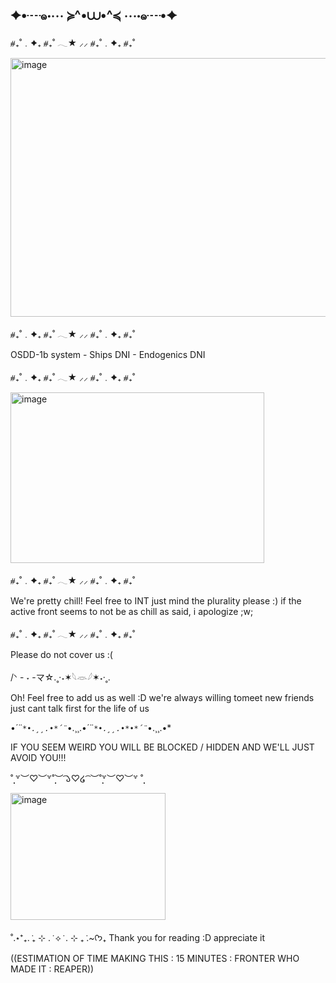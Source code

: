 ## ✦•┈๑⋅⋯ ≽^•⩊•^≼ ⋯⋅๑┈•✦

⧣₊˚﹒✦₊  ⧣₊˚  𓂃★    ⸝⸝ ⧣₊˚﹒✦₊  ⧣₊˚

<img width="735" height="414" alt="image" src="https://github.com/user-attachments/assets/0e49df10-6d64-45b3-bc6a-d2ec2981cc95" />

⧣₊˚﹒✦₊  ⧣₊˚  𓂃★    ⸝⸝ ⧣₊˚﹒✦₊  ⧣₊˚

OSDD-1b system - Ships DNI - Endogenics DNI

⧣₊˚﹒✦₊  ⧣₊˚  𓂃★    ⸝⸝ ⧣₊˚﹒✦₊  ⧣₊˚

<img width="406" height="273" alt="image" src="https://github.com/user-attachments/assets/8a0bac23-801a-4211-bdac-4b4bb5d92c51" />

⧣₊˚﹒✦₊  ⧣₊˚  𓂃★    ⸝⸝ ⧣₊˚﹒✦₊  ⧣₊˚

We're pretty chill! Feel free to INT just mind the plurality please :) if the active front seems to not be as chill as said, i apologize ;w;

⧣₊˚﹒✦₊  ⧣₊˚  𓂃★    ⸝⸝ ⧣₊˚﹒✦₊  ⧣₊˚

Please do not cover us :(

/ᐠ - ˕ -マ☆.˳·˖✶𓆩𓁺𓆪✶˖·˳.

Oh! Feel free to add us as well :D we're always willing tomeet new friends just cant talk first for the life of us

•*´¨`*•.¸¸.•*´¨`*•.¸¸.•*´¨`*•.¸¸.•*•*´¨`*•.¸¸.•*

IF YOU SEEM WEIRD YOU WILL BE BLOCKED / HIDDEN AND WE'LL JUST AVOID YOU!!!

˚̣̣̣ ꒷︶♡︶꒷˚̣̣̣︶ ͡𑁬♡໒ ͡ ︶˚̣̣̣꒷︶♡︶꒷ ˚̣̣̣

<img width="248" height="203" alt="image" src="https://github.com/user-attachments/assets/f7a1a8d5-b0f4-4aa0-be6f-ef21f76a37dd" />

˚.⋆⁺₊. ݁₊ ⊹ . ݁ ⟡ ݁ . ⊹ ₊ ݁.~ᡣ𐭩₊
Thank you for reading :D appreciate it

((ESTIMATION OF TIME MAKING THIS : 15 MINUTES : FRONTER WHO MADE IT : REAPER)) 
